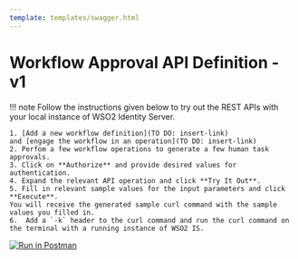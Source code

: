 ```yaml
---
template: templates/swagger.html
---
```


# Workflow Approval API Definition - v1 

!!! note 
    Follow the instructions given below to try out the REST APIs with your local instance of WSO2 Identity Server. 
      
    1. [Add a new workflow definition](TO DO: insert-link) 
    and [engage the workflow in an operation](TO DO: insert-link)
    2. Perfom a few workflow operations to generate a few human task approvals.
    3. Click on **Authorize** and provide desired values for authentication.
    4. Expand the relevant API operation and click **Try It Out**.  
    5. Fill in relevant sample values for the input parameters and click **Execute**. 
    You will receive the generated sample curl command with the sample values you filled in. 
    6.  Add a `-k` header to the curl command and run the curl command on the terminal with a running instance of WSO2 IS. 

<div id="swagger-ui"></div>
<script>
window.onload = function() {
  // Begin Swagger UI call region
  const ui = SwaggerUIBundle({
    url: "https://github.com/wso2/identity-api-user/blob/master/components/org.wso2.carbon.identity.api.user.approval/org.wso2.carbon.identity.rest.api.user.approval.v1/src/main/resources/approval.yaml",
    name: "Download the yaml",
    dom_id: '#swagger-ui',
    deepLinking: true,
    validatorUrl: null,
    presets: [
      SwaggerUIBundle.presets.apis,
      SwaggerUIStandalonePreset
    ],
    plugins: [
      SwaggerUIBundle.plugins.DownloadUrl
    ],
    layout: "StandaloneLayout"
  })
  // End Swagger UI call region

  window.ui = ui
}
</script>

[![Run in Postman](https://run.pstmn.io/button.svg)](https://app.getpostman.com/run-collection/5756659f9134b101dd64)